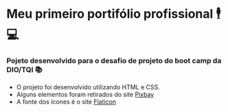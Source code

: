 # Meu primeiro portifólio profissional 🕴️ 💻

### Pojeto desenvolvido para o desafio de projeto do boot camp da DIO/TQI 📚

* O projeto foi desenvolvido utilizando HTML e CSS.
* Alguns elementos foram retirados do site [Pixbay](https://pixabay.com) 
* A fonte dos ícones é o site [Flaticon](https://www.flaticon.com)
